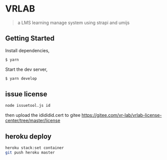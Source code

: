 # VRLAB
> a LMS learning manage system using strapi and umijs

## Getting Started

Install dependencies,

```bash
$ yarn
```

Start the dev server,

```bash
$ yarn develop
```
## issue license
```bash
node issuetool.js id
```
then upload the idididid.cert to gitee https://gitee.com/vr-lab/vrlab-license-center/tree/master/license


## heroku deploy
```bash
heroku stack:set container
git push heroku master
```
